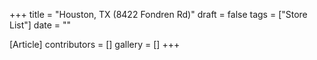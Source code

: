 +++
title = "Houston, TX (8422 Fondren Rd)"
draft = false
tags = ["Store List"]
date = ""

[Article]
contributors = []
gallery = []
+++